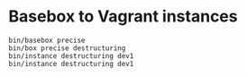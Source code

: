 Basebox to Vagrant instances
============================
    bin/basebox precise
    bin/box precise destructuring
    bin/instance destructuring dev1
    bin/instance destructuring dev1

